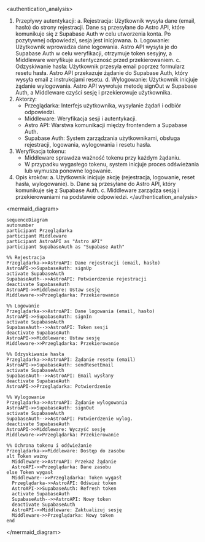 <authentication_analysis>

1. Przepływy autentykacji:
   a. Rejestracja: Użytkownik wysyła dane (email, hasło) do strony rejestracji. Dane są przesyłane do Astro API,
   które komunikuje się z Supabase Auth w celu utworzenia konta. Po pozytywnej odpowiedzi, sesja jest inicjowana.
   b. Logowanie: Użytkownik wprowadza dane logowania. Astro API wysyła je do Supabase Auth w celu weryfikacji,
   otrzymuje token sesyjny, a Middleware weryfikuje autentyczność przed przekierowaniem.
   c. Odzyskiwanie hasła: Użytkownik przesyła email poprzez formularz resetu hasła. Astro API przekazuje żądanie do
   Supabase Auth, który wysyła email z instrukcjami resetu.
   d. Wylogowanie: Użytkownik inicjuje żądanie wylogowania. Astro API wywołuje metodę signOut w Supabase Auth,
   a Middleware czyści sesję i przekierowuje użytkownika.
2. Aktorzy:
   - Przeglądarka: Interfejs użytkownika, wysyłanie żądań i odbiór odpowiedzi.
   - Middleware: Weryfikacja sesji i autentykacji.
   - Astro API: Warstwa komunikacji między frontendem a Supabase Auth.
   - Supabase Auth: System zarządzania użytkownikami, obsługa rejestracji, logowania, wylogowania i resetu hasła.
3. Weryfikacja tokenu:
   - Middleware sprawdza ważność tokenu przy każdym żądaniu.
   - W przypadku wygasłego tokenu, system inicjuje proces odświeżania lub wymusza ponowne logowanie.
4. Opis kroków:
   a. Użytkownik inicjuje akcję (rejestracja, logowanie, reset hasła, wylogowanie).
   b. Dane są przesyłane do Astro API, który komunikuje się z Supabase Auth.
   c. Middleware zarządza sesją i przekierowaniami na podstawie odpowiedzi.
   </authentication_analysis>

<mermaid_diagram>

```mermaid
sequenceDiagram
autonumber
participant Przeglądarka
participant Middleware
participant AstroAPI as "Astro API"
participant SupabaseAuth as "Supabase Auth"

%% Rejestracja
Przeglądarka->>AstroAPI: Dane rejestracji (email, hasło)
AstroAPI->>SupabaseAuth: signUp
activate SupabaseAuth
SupabaseAuth-->>AstroAPI: Potwierdzenie rejestracji
deactivate SupabaseAuth
AstroAPI->>Middleware: Ustaw sesję
Middleware->>Przeglądarka: Przekierowanie

%% Logowanie
Przeglądarka->>AstroAPI: Dane logowania (email, hasło)
AstroAPI->>SupabaseAuth: signIn
activate SupabaseAuth
SupabaseAuth-->>AstroAPI: Token sesji
deactivate SupabaseAuth
AstroAPI->>Middleware: Ustaw sesję
Middleware->>Przeglądarka: Przekierowanie

%% Odzyskiwanie hasła
Przeglądarka->>AstroAPI: Żądanie resetu (email)
AstroAPI->>SupabaseAuth: sendResetEmail
activate SupabaseAuth
SupabaseAuth-->>AstroAPI: Email wysłany
deactivate SupabaseAuth
AstroAPI->>Przeglądarka: Potwierdzenie

%% Wylogowanie
Przeglądarka->>AstroAPI: Żądanie wylogowania
AstroAPI->>SupabaseAuth: signOut
activate SupabaseAuth
SupabaseAuth-->>AstroAPI: Potwierdzenie wylog.
deactivate SupabaseAuth
AstroAPI->>Middleware: Wyczyść sesję
Middleware->>Przeglądarka: Przekierowanie

%% Ochrona tokenu i odświeżanie
Przeglądarka->>Middleware: Dostęp do zasobu
alt Token ważny
  Middleware->>AstroAPI: Przekaż żądanie
  AstroAPI->>Przeglądarka: Dane zasobu
else Token wygasł
  Middleware-->>Przeglądarka: Token wygasł
  Przeglądarka->>AstroAPI: Odśwież token
  AstroAPI->>SupabaseAuth: Refresh token
  activate SupabaseAuth
  SupabaseAuth-->>AstroAPI: Nowy token
  deactivate SupabaseAuth
  AstroAPI->>Middleware: Zaktualizuj sesję
  Middleware->>Przeglądarka: Nowy token
end
```

</mermaid_diagram>
